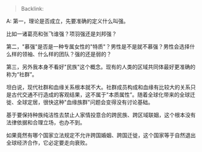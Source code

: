 > Backlink: 

A: 第一，理论是否成立，先要准确的定义什么叫强。

比如一诸葛亮和张飞谁强？项羽强还是刘邦强？

第二，"慕强"是否是一种专属女性的"特质"？男性是不是就不慕强？男性会选择什么样的领袖、什么样的团队？强的还是弱的？

第三，另外我本身不看好"民族"这个概念。现有的人类的区域共同体最好更准确的称为“社群”。

坦白说，现代社群和血缘关系根本就不大。社群成员构成和血缘有比较大的关系只是古代交通不行造成的客观结果，这不属于"本质属性”。随着全球化带来的全球迁徙、全球定居，很快这种"血缘族群"问题会变得没有讨论基础。

基于要保持种族纯洁性去禁止人家情投意合的跨民族、跨区域联姻，这个根本没有法律依据和合理立场，也办不到。

如果竟然有哪个国家立法规定不允许跨国婚姻、跨国迁徙，这个国家等于自然退出全球经济合作，它必定要走向衰败。
